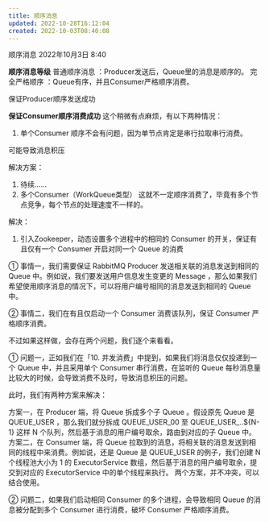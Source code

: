 ```yaml
---
title: 顺序消息
updated: 2022-10-28T16:12:04
created: 2022-10-03T08:40:08
---
```


顺序消息
2022年10月3日
8:40

**顺序消息等级**
普通顺序消息 ：Producer发送后，Queue里的消息是顺序的。
完全严格顺序 ：Queue有序，并且Consumer严格顺序消费。

保证Producer顺序发送成功

**保证Consumer顺序消费成功**
这个稍微有点麻烦，有以下两种情况：
1.  单个Consumer
顺序不会有问题，因为单节点肯定是串行拉取串行消费。

可能导致消息积压

解决方案：
1.  待续……
1.  多个Consumer（WorkQueue类型）
这就不一定顺序消费了，毕竟有多个节点竞争，每个节点的处理速度不一样的。

解决：
1.  引入Zookeeper，动态设置多个进程中的相同的 Consumer 的开关，保证有且仅有一个 Consumer 开启对同一个 Queue 的消费

① 事情一，我们需要保证 RabbitMQ Producer 发送相关联的消息发送到相同的 Queue 中。例如说，我们要发送用户信息发生变更的 Message ，那么如果我们希望使用顺序消息的情况下，可以将用户编号相同的消息发送到相同的 Queue 中。

② 事情二，我们在有且仅启动一个 Consumer 消费该队列，保证 Consumer 严格顺序消费。

不过如果这样做，会存在两个问题，我们逐个来看看。

① 问题一，正如我们在「10. 并发消费」中提到，如果我们将消息仅仅投递到一个 Queue 中，并且采用单个 Consumer 串行消费，在监听的 Queue 每秒消息量比较大的时候，会导致消费不及时，导致消息积压的问题。

此时，我们有两种方案来解决：

方案一，在 Producer 端，将 Queue 拆成多个子 Queue 。假设原先 Queue 是 QUEUE_USER ，那么我们就分拆成 QUEUE_USER_00 至 QUEUE_USER\_..\${N-1} 这样 N 个队列，然后基于消息的用户编号取余，路由到对应的子 Queue 中。
方案二，在 Consumer 端，将 Queue 拉取到的消息，将相关联的消息发送到相同的线程中来消费。例如说，还是 Queue 是 QUEUE_USER 的例子，我们创建 N 个线程池大小为 1 的 ExecutorService 数组，然后基于消息的用户编号取余，提交到对应的 ExecutorService 中的单个线程来执行。
两个方案，并不冲突，可以结合使用。

② 问题二，如果我们启动相同 Consumer 的多个进程，会导致相同 Queue 的消息被分配到多个 Consumer 进行消费，破坏 Consumer 严格顺序消费。
